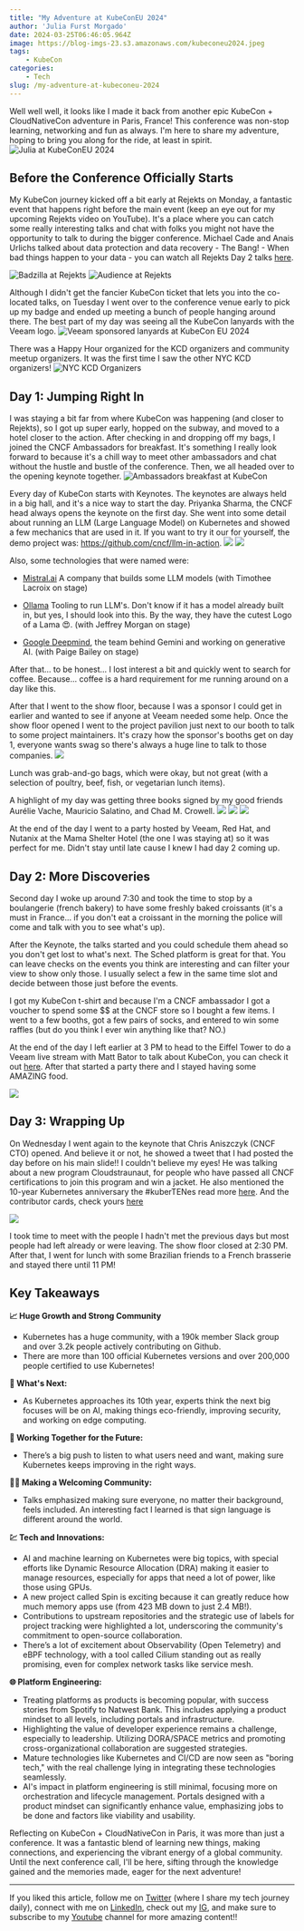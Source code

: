 ```yaml
---
title: "My Adventure at KubeConEU 2024"
author: 'Julia Furst Morgado'
date: 2024-03-25T06:46:05.964Z
image: https://blog-imgs-23.s3.amazonaws.com/kubeconeu2024.jpeg
tags: 
    - KubeCon
categories: 
    - Tech
slug: /my-adventure-at-kubeconeu-2024
---
```


Well well well, it looks like I made it back from another epic KubeCon + CloudNativeCon adventure in Paris, France! This conference was non-stop learning, networking and fun as always. I'm here to share my adventure, hoping to bring you along for the ride, at least in spirit.
![Julia at KubeConEU 2024](https://blog-imgs-23.s3.amazonaws.com/juliakubeconeu24.jpeg)

## Before the Conference Officially Starts
My KubeCon journey kicked off a bit early at Rejekts on Monday, a fantastic event that happens right before the main event (keep an eye out for my upcoming Rejekts video on YouTube). It's a place where you can catch some really interesting talks and chat with folks you might not have the opportunity to talk to during the bigger conference. Michael Cade and Anais Urlichs talked about data protection and data recovery - The Bang! - When bad things happen to your data - you can watch all Rejekts Day 2 talks [here](https://www.youtube.com/watch?v=PWZJzjB7vso).

![Badzilla at Rejekts](https://blog-imgs-23.s3.amazonaws.com/badzilla.jpeg)
![Audience at Rejekts](https://blog-imgs-23.s3.amazonaws.com/crowd-rejekts.jpeg)


Although I didn't get the fancier KubeCon ticket that lets you into the co-located talks, on Tuesday I went over to the conference venue early to pick up my badge and ended up meeting a bunch of people hanging around there. The best part of my day was seeing all the KubeCon lanyards with the Veeam logo.
![Veeam sponsored lanyards at KubeCon EU 2024](https://blog-imgs-23.s3.amazonaws.com/veeamlayards2024.jpeg)

There was a Happy Hour organized for the KCD organizers and community meetup organizers. It was the first time I saw the other NYC KCD organizers!
![NYC KCD Organizers](https://blog-imgs-23.s3.amazonaws.com/nykcdorganizerskubecon.jpeg)

## Day 1: Jumping Right In
I was staying a bit far from where KubeCon was happening (and closer to Rejekts), so I got up super early, hopped on the subway, and moved to a hotel closer to the action. After checking in and dropping off my bags, I joined the CNCF Ambassadors for breakfast. It's something I really look forward to because it's a chill way to meet other ambassadors and chat without the hustle and bustle of the conference. Then, we all headed over to the opening keynote together.
![Ambassadors breakfast at KubeCon](https://blog-imgs-23.s3.amazonaws.com/ambassadorskubeconeu2024.jpg)


Every day of KubeCon starts with Keynotes. The keynotes are always held in a big hall, and it's a nice way to start the day.
Priyanka Sharma, the CNCF head always opens the keynote on the first day. She went into some detail about running an LLM (Large Language Model) on Kubernetes and showed a few mechanics that are used in it. If you want to try it our for yourself, the demo project was: https://github.com/cncf/llm-in-action.
![](https://blog-imgs-23.s3.amazonaws.com/pryiankakubeconeu.jpeg)
![](https://blog-imgs-23.s3.amazonaws.com/keynotekubeconeu24.jpeg)

Also, some technologies that were named were:

- [Mistral.ai](https://mistral.ai/) A company that builds some LLM models (with Timothee Lacroix on stage)

- [Ollama](https://ollama.com/) Tooling to run LLM's. Don't know if it has a model already built in, but yes, I should look into this. By the way, they have the cutest Logo of a Lama 😍. (with Jeffrey Morgan on stage)

- [Google Deepmind](https://deepmind.google/), the team behind Gemini and working on generative AI. (with Paige Bailey on stage)

After that... to be honest... I lost interest a bit and quickly went to search for coffee. Because... coffee is a hard requirement for me running around on a day like this.

After that I went to the show floor, because I was a sponsor I could get in earlier and wanted to see if anyone at Veeam needed some help. Once the show floor opened I went to the project pavilion just next to our booth to talk to some project maintainers. It's crazy how the sponsor's booths get on day 1, everyone wants swag so there's always a huge line to talk to those companies.
![](https://blog-imgs-23.s3.amazonaws.com/veeamkubeconeu24.jpeg)

Lunch was grab-and-go bags, which were okay, but not great (with a selection of poultry, beef, fish, or vegetarian lunch items).

A highlight of my day was getting three books signed by my good friends Aurélie Vache, Mauricio Salatino, and Chad M. Crowell.
![](https://blog-imgs-23.s3.amazonaws.com/aureliekubeconeu2024.jpeg)
![](https://blog-imgs-23.s3.amazonaws.com/mauriciokubeconeu2024.jpeg)
![](https://blog-imgs-23.s3.amazonaws.com/chadkubeconeu2024.jpeg)

At the end of the day I went to a party hosted by Veeam, Red Hat, and Nutanix at the Mama Shelter Hotel (the one I was staying at) so it was perfect for me. Didn't stay until late cause I knew I had day 2 coming up.

## Day 2: More Discoveries
Second day I woke up around 7:30 and took the time to stop by a boulangerie (french bakery) to have some freshly baked croissants (it's a must in France... if you don't eat a croissant in the morning the police will come and talk with you to see what's up).

After the Keynote, the talks started and you could schedule them ahead so you don't get lost to what's next. The Sched platform is great for that. You can leave checks on the events you think are interesting and can filter your view to show only those. I usually select a few in the same time slot and decide between those just before the events.

I got my KubeCon t-shirt and because I'm a CNCF ambassador I got a voucher to spend some $$ at the CNCF store so I bought a few items. I went to a few booths, got a few pairs of socks, and entered to win some raffles (but do you think I ever win anything like that? NO.)

At the end of the day I left earlier at 3 PM to head to the Eiffel Tower to do a Veeam live stream with Matt Bator to talk about KubeCon, you can check it out [here](https://www.linkedin.com/posts/juliafmorgado_kubeconeu-cloudnative-activity-7176627809329541120-QFRB?utm_source=share&utm_medium=member_desktop
). After that started a party there and I stayed having some AMAZING food.

![](https://blog-imgs-23.s3.amazonaws.com/livekubeconeu.png)


## Day 3: Wrapping Up

On Wednesday I went again to the keynote that Chris Aniszczyk (CNCF CTO) opened. And believe it or not, he showed a tweet that I had posted the day before on his main slide!! I couldn't believe my eyes! He was talking about a new program Cloudstraunaut, for people who have passed all CNCF certifications to join this program and win a jacket. He also mentioned the 10-year Kubernetes anniversary the #kuberTENes read more [here](https://events.linuxfoundation.org/kuber10es-birthday-bash/). And the contributor cards, check yours [here](https://contribcard.clotributor.dev/)

![](https://blog-imgs-23.s3.amazonaws.com/keynotekubeconeujulia.jpeg)

I took time to meet with the people I hadn't met the previous days but most people had left already or were leaving. The show floor closed at 2:30 PM. After that, I went for lunch with some Brazilian friends to a French brasserie and stayed there until 11 PM!

## Key Takeaways
**📈 Huge Growth and Strong Community**
- Kubernetes has a huge community, with a 190k member Slack group and over 3.2k people actively contributing on Github.
- There are more than 100 official Kubernetes versions and over 200,000 people certified to use Kubernetes!

**🎯 What's Next:**
- As Kubernetes approaches its 10th year, experts think the next big focuses will be on AI, making things eco-friendly, improving security, and working on edge computing.
  
**👫 Working Together for the Future:**
- There’s a big push to listen to what users need and want, making sure Kubernetes keeps improving in the right ways.

**🏳️‍🌈 Making a Welcoming Community:**
- Talks emphasized making sure everyone, no matter their background, feels included. An interesting fact I learned is that sign language is different around the world.

**💹 Tech and Innovations:**
- AI and machine learning on Kubernetes were big topics, with special efforts like Dynamic Resource Allocation (DRA) making it easier to manage resources, especially for apps that need a lot of power, like those using GPUs.
- A new project called Spin is exciting because it can greatly reduce how much memory apps use (from 423 MB down to just 2.4 MB!).
- Contributions to upstream repositories and the strategic use of labels for project tracking were highlighted a lot, underscoring the community's commitment to open-source collaboration.
- There’s a lot of excitement about Observability (Open Telemetry) and eBPF technology, with a tool called Cilium standing out as really promising, even for complex network tasks like service mesh.

**🌐 Platform Engineering:**
- Treating platforms as products is becoming popular, with success stories from Spotify to Natwest Bank. This includes applying a product mindset to all levels, including portals and infrastructure.
- Highlighting the value of developer experience remains a challenge, especially to leadership. Utilizing DORA/SPACE metrics and promoting cross-organizational collaboration are suggested strategies.
- Mature technologies like Kubernetes and CI/CD are now seen as "boring tech," with the real challenge lying in integrating these technologies seamlessly.
- AI's impact in platform engineering is still minimal, focusing more on orchestration and lifecycle management. Portals designed with a product mindset can significantly enhance value, emphasizing jobs to be done and factors like viability and usability.


Reflecting on KubeCon + CloudNativeCon in Paris, it was more than just a conference. It was a fantastic blend of learning new things, making connections, and experiencing the vibrant energy of a global community. Until the next conference call, I'll be here, sifting through the knowledge gained and the memories made, eager for the next adventure!

***

If you liked this article, follow me on [Twitter](https://twitter.com/juliafmorgado) (where I share my tech journey daily), connect with me on [LinkedIn](https://www.linkedin.com/in/juliafmorgado/), check out my [IG](https://www.instagram.com/juliafmorgado/), and make sure to subscribe to my [Youtube](https://www.youtube.com/c/JuliaFMorgado) channel for more amazing content!!
